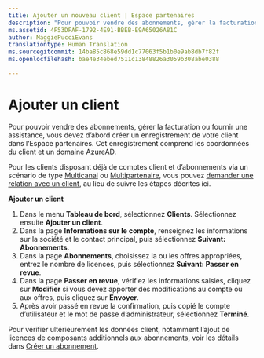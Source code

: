 ```yaml
---
title: Ajouter un nouveau client | Espace partenaires
description: "Pour pouvoir vendre des abonnements, gérer la facturation ou fournir un support, vous devez créer un enregistrement de votre client dans l’Espace partenaires. Cet enregistrement comprend ses coordonnées et un domaine AzureAD."
ms.assetid: 4F53DFAF-1792-4E91-BBEB-E9A65026A81C
author: MaggiePucciEvans
translationtype: Human Translation
ms.sourcegitcommit: 14ba85c868e59dd1c77063f5b1b0e9ab8db7f82f
ms.openlocfilehash: bae4e34ebed7511c13848826a3059b308abe0388

---
```


# Ajouter un client


Pour pouvoir vendre des abonnements, gérer la facturation ou fournir une assistance, vous devez d’abord créer un enregistrement de votre client dans l’Espace partenaires. Cet enregistrement comprend les coordonnées du client et un domaine AzureAD.

Pour les clients disposant déjà de comptes client et d’abonnements via un scénario de type [Multicanal](multichannel.md) ou [Multipartenaire](multipartner.md), vous pouvez [demander une relation avec un client](request-a-relationship-with-a-customer.md), au lieu de suivre les étapes décrites ici.

**Ajouter un client**

1.  Dans le menu **Tableau de bord**, sélectionnez **Clients**. Sélectionnez ensuite **Ajouter un client**.
2.  Dans la page **Informations sur le compte**, renseignez les informations sur la société et le contact principal, puis sélectionnez **Suivant: Abonnements**.
3.  Dans la page **Abonnements**, choisissez la ou les offres appropriées, entrez le nombre de licences, puis sélectionnez **Suivant: Passer en revue**.
4.  Dans la page **Passer en revue**, vérifiez les informations saisies, cliquez sur **Modifier** si vous devez apporter des modifications au compte ou aux offres, puis cliquez sur **Envoyer**.
5.  Après avoir passé en revue la confirmation, puis copié le compte d’utilisateur et le mot de passe d’administrateur, sélectionnez **Terminé**.

Pour vérifier ultérieurement les données client, notamment l’ajout de licences de composants additionnels aux abonnements, voir les détails dans [Créer un abonnement](create-a-new-subscription.md).

 

 






<!--HONumber=Nov16_HO4-->


